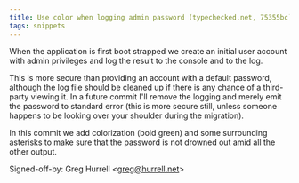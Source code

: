 ```yaml
---
title: Use color when logging admin password (typechecked.net, 75355bc)
tags: snippets
---
```


When the application is first boot strapped we create an initial user account with admin privileges and log the result to the console and to the log.

This is more secure than providing an account with a default password, although the log file should be cleaned up if there is any chance of a third-party viewing it. In a future commit I'll remove the logging and merely emit the password to standard error (this is more secure still, unless someone happens to be looking over your shoulder during the migration).

In this commit we add colorization (bold green) and some surrounding asterisks to make sure that the password is not drowned out amid all the other output.

Signed-off-by: Greg Hurrell &lt;greg@hurrell.net&gt;

